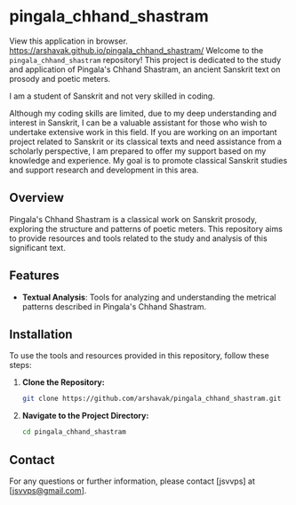 ﻿# pingala_chhand_shastram
View this application in browser. https://arshavak.github.io/pingala_chhand_shastram/
Welcome to the `pingala_chhand_shastram` repository! This project is dedicated to the study and application of Pingala's Chhand Shastram, an ancient Sanskrit text on prosody and poetic meters.

I am a student of Sanskrit and not very skilled in coding.

Although my coding skills are limited, due to my deep understanding and interest in Sanskrit, I can be a valuable assistant for those who wish to undertake extensive work in this field. If you are working on an important project related to Sanskrit or its classical texts and need assistance from a scholarly perspective, I am prepared to offer my support based on my knowledge and experience. My goal is to promote classical Sanskrit studies and support research and development in this area.


## Overview

Pingala's Chhand Shastram is a classical work on Sanskrit prosody, exploring the structure and patterns of poetic meters. This repository aims to provide resources and tools related to the study and analysis of this significant text.

## Features

- **Textual Analysis**: Tools for analyzing and understanding the metrical patterns described in Pingala's Chhand Shastram.

## Installation

To use the tools and resources provided in this repository, follow these steps:

1. **Clone the Repository:**

    ```bash
    git clone https://github.com/arshavak/pingala_chhand_shastram.git
    ```

2. **Navigate to the Project Directory:**

    ```bash
    cd pingala_chhand_shastram
    ```

## Contact

For any questions or further information, please contact [jsvvps] at [jsvvps@gmail.com].
